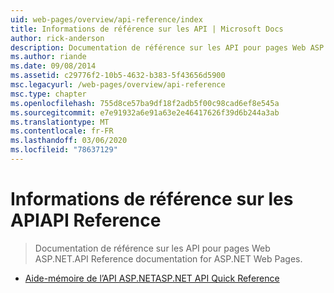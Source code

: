 ```yaml
---
uid: web-pages/overview/api-reference/index
title: Informations de référence sur les API | Microsoft Docs
author: rick-anderson
description: Documentation de référence sur les API pour pages Web ASP.NET.
ms.author: riande
ms.date: 09/08/2014
ms.assetid: c29776f2-10b5-4632-b383-5f43656d5900
msc.legacyurl: /web-pages/overview/api-reference
msc.type: chapter
ms.openlocfilehash: 755d8ce57ba9df18f2adb5f00c98cad6ef8e545a
ms.sourcegitcommit: e7e91932a6e91a63e2e46417626f39d6b244a3ab
ms.translationtype: MT
ms.contentlocale: fr-FR
ms.lasthandoff: 03/06/2020
ms.locfileid: "78637129"
---
```

# <a name="api-reference"></a><span data-ttu-id="bd0e4-103">Informations de référence sur les API</span><span class="sxs-lookup"><span data-stu-id="bd0e4-103">API Reference</span></span>

> <span data-ttu-id="bd0e4-104">Documentation de référence sur les API pour pages Web ASP.NET.</span><span class="sxs-lookup"><span data-stu-id="bd0e4-104">API Reference documentation for ASP.NET Web Pages.</span></span>

- [<span data-ttu-id="bd0e4-105">Aide-mémoire de l’API ASP.NET</span><span class="sxs-lookup"><span data-stu-id="bd0e4-105">ASP.NET API Quick Reference</span></span>](asp-net-web-pages-api-reference.md)
